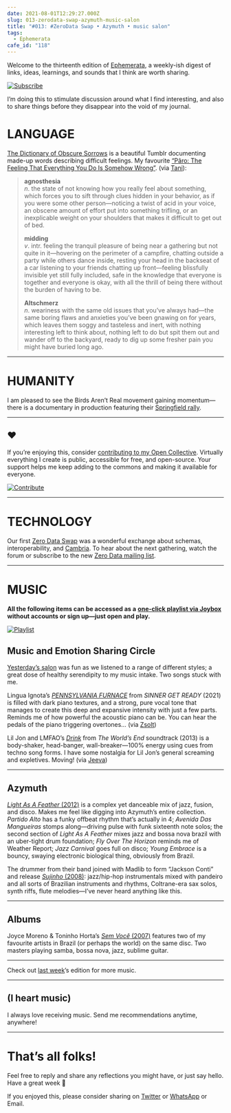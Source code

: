 ```yaml
---
date: 2021-08-01T12:29:27.000Z
slug: 013-zerodata-swap-azymuth-music-salon
title: "#013: #ZeroData Swap • Azymuth • music salon"
tags:
  - Ephemerata
cafe_id: "118"
---
```

Welcome to the thirteenth edition of [Ephemerata](https://rosano.ca/ephemerata), a weekly-ish digest of links, ideas, learnings, and sounds that I think are worth sharing.

[![Subscribe](https://static.rosano.ca/_shared/_RCSSubscribeButton.svg)](https://rosano.ca/ephemerata)

I’m doing this to stimulate discussion around what I find interesting, and also to share things before they disappear into the void of my journal.

# LANGUAGE

[The Dictionary of Obscure Sorrows](https://www.dictionaryofobscuresorrows.com) is a beautiful Tumblr documenting made-up words describing difficult feelings. My favourite [“Pâro: The Feeling That Everything You Do Is Somehow Wrong”](https://www.youtube.com/watch?v=w7l2hUp0CkQ). (via [Tani](https://twitter.com/inattani)):

> **agnosthesia**  
> _n_. the state of not knowing how you really feel about something, which forces you to sift through clues hidden in your behavior, as if you were some other person—noticing a twist of acid in your voice, an obscene amount of effort put into something trifling, or an inexplicable weight on your shoulders that makes it difficult to get out of bed.  
>  
> **midding**  
> _v_. intr. feeling the tranquil pleasure of being near a gathering but not quite in it—hovering on the perimeter of a campfire, chatting outside a party while others dance inside, resting your head in the backseat of a car listening to your friends chatting up front—feeling blissfully invisible yet still fully included, safe in the knowledge that everyone is together and everyone is okay, with all the thrill of being there without the burden of having to be.  
>  
> **Altschmerz**  
> _n_. weariness with the same old issues that you’ve always had—the same boring flaws and anxieties you’ve been gnawing on for years, which leaves them soggy and tasteless and inert, with nothing interesting left to think about, nothing left to do but spit them out and wander off to the backyard, ready to dig up some fresher pain you might have buried long ago.

---

# HUMANITY

I am pleased to see the Birds Aren’t Real movement gaining momentum—there is a documentary in production featuring their [Springfield rally](https://www.youtube.com/watch?v=OnVlsunLBxc&t=16s).

---

## ❤️

If you’re enjoying this, consider [contributing to my Open Collective](https://rosano.ca/fund). Virtually everything I create is public, accessible for free, and open-source. Your support helps me keep adding to the commons and making it available for everyone.

[![Contribute](https://static.rosano.ca/_shared/_RCSContributeButton.svg)](https://rosano.ca/fund)

---

# TECHNOLOGY

Our first [Zero Data Swap](https://chat.0data.app/t/12) was a wonderful exchange about schemas, interoperability, and [Cambria](https://www.inkandswitch.com/cambria.html). To hear about the next gathering, watch the forum or subscribe to the new [Zero Data mailing list](https://0data.app).

---

# MUSIC

**All the following items can be accessed as a** [**one-click playlist via Joybox**](https://go.rosano.ca/ephemerata-013-music) **without accounts or sign up—just open and play.**

[![Playlist](https://static.rosano.ca/joybox/_JBXPlaylistButton.svg)](https://go.rosano.ca/ephemerata-013-music)

## Music and Emotion Sharing Circle

[Yesterday’s salon](https://cafe.rosano.ca/t/114) was fun as we listened to a range of different styles; a great dose of healthy serendipity to my music intake. Two songs stuck with me.

Lingua Ignota’s [_PENNSYLVANIA FURNACE_](https://www.youtube.com/watch?v=7YRMV7ffPpY) from _SINNER GET READY_ (2021) is filled with dark piano textures, and a strong, pure vocal tone that manages to create this deep and expansive intensity with just a few parts. Reminds me of how powerful the acoustic piano can be. You can hear the pedals of the piano triggering overtones… (via [Zsolt](https://twitter.com/zstorok))

Lil Jon and LMFAO’s [_Drink_](https://youtu.be/cVxqiP0N1B4) from _The World’s End_ soundtrack (2013) is a body-shaker, head-banger, wall-breaker—100% energy using cues from techno song forms. I have some nostalgia for Lil Jon’s general screaming and expletives. Moving! (via [Jeeva](https://twitter.com/jeevajay))

---

## Azymuth

[_Light As A Feather_ (2012)](https://www.youtube.com/watch?v=Hl1X0iD82a4) is a complex yet danceable mix of jazz, fusion, and disco. Makes me feel like digging into Azymuth’s entire collection. _Partido Alto_ has a funky offbeat rhythm that’s actually in 4; _Avenida Das Mangueiras_ stomps along—driving pulse with funk sixteenth note solos; the second section of _Light As A Feather_ mixes jazz and bossa nova brazil with an uber-tight drum foundation; _Fly Over The Horizon_ reminds me of Weather Report; _Jazz Carnival_ goes full on disco; _Young Embrace_ is a bouncy, swaying electronic biological thing, obviously from Brazil.

The drummer from their band joined with Madlib to form “Jackson Conti” and release [_Sujinho_ (2008)](https://www.youtube.com/watch?v=nIpSLfKeKh8): jazz/hip-hop instrumentals mixed with pandeiro and all sorts of Brazilian instruments and rhythms, Coltrane-era sax solos, synth riffs, flute melodies—I’ve never heard anything like this.

---

## Albums

Joyce Moreno & Toninho Horta’s [_Sem Você_ (2007)](https://www.youtube.com/playlist?list=OLAK5uy%5FlfismXxPdnHknJZvB8OdYDAJhoHKobh2g) features two of my favourite artists in Brazil (or perhaps the world) on the same disc. Two masters playing samba, bossa nova, jazz, sublime guitar.

---

Check out [last week](https://cafe.rosano.ca/t/111#music-4)’s edition for more music.

---

## (I heart music)

I always love receiving music. Send me recommendations anytime, anywhere!

---

# That’s all folks!

Feel free to reply and share any reflections you might have, or just say hello. Have a great week 🙂

If you enjoyed this, please consider sharing on [Twitter](https://twitter.com/intent/tweet?url=https%3A%2F%2Fcafe.rosano.ca%2Ft%2F118&text=%23Ephemerata%20013%20by%20%40rosano%3A%20%23ZeroData%20Swap%20%E2%80%A2%20Azymuth%20%E2%80%A2%20music%20salon) or [WhatsApp](https://api.whatsapp.com/send?text=Ephemerata%20%23013%20by%20%40rosano%3A%20%23ZeroData%20Swap%20%E2%80%A2%20Azymuth%20%E2%80%A2%20music%20salon%20https%3A%2F%2Fcafe.rosano.ca%2Ft%2F118) or Email.
